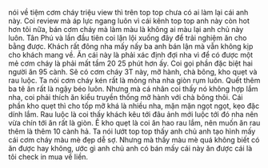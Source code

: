 nói về tiệm cơm cháy triệu view thì trên top top chưa có ai làm lại cái anh này. Coi review mà áp lực ngang luôn vì cái kênh top top anh này còn hot hơn tôi nữa, bán cơm cháy mà làm màu là không ai màu lại anh chủ này luôn. Tân Phú và lần đầu tiên coi lặn lội xuống đây để trải nghiệm ăn cho bằng được. Khách rất đông nha mấy nấy ba anh bán lận mà vẫn không kịp cho khách mang về. Ăn cái này là phải xác định đợi nha vì để có được một mẻ cơm cháy là phải mất tầm 20 25 phút hơn ấy. Coi gọi phần đặc biệt hai người ăn 95 cành. Sẽ có cơm cháy 3T này, mỡ hành, chà bông, kho quẹt và rau luộc. Ta nói cơm cháy kén rất là mỏng nha nha giòn rụm luôn. Quết thêm ba tê ăn rất là ngậy béo luôn. Nhưng mà cá nhân coi thấy nó không hợp lắm nha, coi phải thích ăn kiểu truyền thống mỡ hành với chà bông thôi. Cái phần kho quẹt thì cho tốp mỡ khá là nhiều nha, mặn mặn ngọt ngọt, kẹo đặc dính lắm. Rau luộc là coi thấy khách kêu tới đâu ảnh mới luộc tới đó nha nên vừa chín tới ăn rất là giòn. Ê kho quẹt là coi ăn hao rau lắm, nên muốn ăn rau thêm là thêm 10 cành hả. Ta nói lướt top top thấy anh chủ anh tạo hình mấy cái cơm cháy màu mè đẹp dễ sợ. Nhưng mà thấy màu mè quá không biết có ăn được hay không, ước gì anh chủ anh có bán mấy cái này ăn được cái là tôi check in mua về liền.